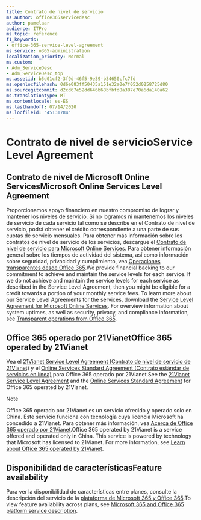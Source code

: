 ```yaml
---
title: Contrato de nivel de servicio
ms.author: office365servicedesc
author: pamelaar
audience: ITPro
ms.topic: reference
f1_keywords:
- office-365-service-level-agreement
ms.service: o365-administration
localization_priority: Normal
ms.custom:
- Adm_ServiceDesc
- Adm_ServiceDesc_top
ms.assetid: b5d01cf2-3f9d-46f5-9e39-b34650cfc7fd
ms.openlocfilehash: 0d6e083ff50435a151e32a0e7f052d0258725d80
ms.sourcegitcommit: d2cd67e52dd646b68bfbfd8a387e70a6da140a62
ms.translationtype: MT
ms.contentlocale: es-ES
ms.lasthandoff: 07/14/2020
ms.locfileid: "45131784"
---
```

# <a name="service-level-agreement"></a><span data-ttu-id="46a2d-102">Contrato de nivel de servicio</span><span class="sxs-lookup"><span data-stu-id="46a2d-102">Service Level Agreement</span></span>

## <a name="microsoft-online-services-level-agreement"></a><span data-ttu-id="46a2d-103">Contrato de nivel de Microsoft Online Services</span><span class="sxs-lookup"><span data-stu-id="46a2d-103">Microsoft Online Services Level Agreement</span></span>

<span data-ttu-id="46a2d-p101">Proporcionamos apoyo financiero en nuestro compromiso de lograr y mantener los niveles de servicio. Si no logramos ni mantenemos los niveles de servicio de cada servicio tal como se describe en el Contrato de nivel de servicio, podrá obtener el crédito correspondiente a una parte de sus cuotas de servicio mensuales. Para obtener más información sobre los contratos de nivel de servicio de los servicios, descargue el [Contrato de nivel de servicio para Microsoft Online Services](https://go.microsoft.com/fwlink/?linkid=272026). Para obtener información general sobre los tiempos de actividad del sistema, así como información sobre seguridad, privacidad y cumplimiento, vea [Operaciones transparentes desde Office 365](https://go.microsoft.com/fwlink/?linkid=845427).</span><span class="sxs-lookup"><span data-stu-id="46a2d-p101">We provide financial backing to our commitment to achieve and maintain the service levels for each service. If we do not achieve and maintain the service levels for each service as described in the Service Level Agreement, then you might be eligible for a credit towards a portion of your monthly service fees. To learn more about our Service Level Agreements for the services, download the [Service Level Agreement for Microsoft Online Services](https://go.microsoft.com/fwlink/?linkid=272026). For overview information about system uptimes, as well as security, privacy, and compliance information, see [Transparent operations from Office 365](https://go.microsoft.com/fwlink/?linkid=845427).</span></span>
  
## <a name="office-365-operated-by-21vianet"></a><span data-ttu-id="46a2d-108">Office 365 operado por 21Vianet</span><span class="sxs-lookup"><span data-stu-id="46a2d-108">Office 365 operated by 21Vianet</span></span>

<span data-ttu-id="46a2d-109">Vea el [21Vianet Service Level Agreement (Contrato de nivel de servicio de 21Vianet)](https://go.microsoft.com/fwlink/?linkid=846729) y el [Online Services Standard Agreement (Contrato estándar de servicios en línea)](https://go.microsoft.com/fwlink/?linkid=846730) para Office 365 operado por 21Vianet.</span><span class="sxs-lookup"><span data-stu-id="46a2d-109">See the [21Vianet Service Level Agreement](https://go.microsoft.com/fwlink/?linkid=846729) and the [Online Services Standard Agreement](https://go.microsoft.com/fwlink/?linkid=846730) for Office 365 operated by 21Vianet.</span></span> 
  
> [!NOTE]
> <span data-ttu-id="46a2d-p102">Office 365 operado por 21Vianet es un servicio ofrecido y operado solo en China. Este servicio funciona con tecnología cuya licencia Microsoft ha concedido a 21Vianet. Para obtener más información, vea [Acerca de Office 365 operado por 21Vianet](https://go.microsoft.com/fwlink/?linkid=846725).</span><span class="sxs-lookup"><span data-stu-id="46a2d-p102">Office 365 operated by 21Vianet is a service offered and operated only in China. This service is powered by technology that Microsoft has licensed to 21Vianet. For more information, see [Learn about Office 365 operated by 21Vianet](https://go.microsoft.com/fwlink/?linkid=846725).</span></span> 
  
## <a name="feature-availability"></a><span data-ttu-id="46a2d-113">Disponibilidad de características</span><span class="sxs-lookup"><span data-stu-id="46a2d-113">Feature availability</span></span>

<span data-ttu-id="46a2d-114">Para ver la disponibilidad de características entre planes, consulte la descripción del servicio de la [plataforma de Microsoft 365 y Office 365](office-365-platform-service-description.md).</span><span class="sxs-lookup"><span data-stu-id="46a2d-114">To view feature availability across plans, see [Microsoft 365 and Office 365 platform service description](office-365-platform-service-description.md).</span></span>
  